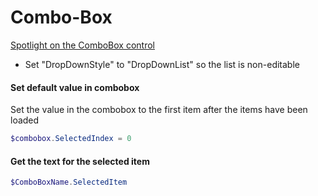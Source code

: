 # Combo-Box

[Spotlight on the ComboBox control](https://www.sapien.com/blog/2011/06/21/primalforms-2011-spotlight-on-the-combobox-control/)

- Set "DropDownStyle" to "DropDownList" so the list is non-editable

#### Set default value in combobox

Set the value in the combobox to the first item after the items have been loaded

```powershell
$combobox.SelectedIndex = 0
```

#### Get the text for the selected item

```powershell
$ComboBoxName.SelectedItem
```
